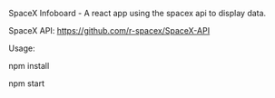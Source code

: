 SpaceX Infoboard - A react app using the spacex api to display data.

SpaceX API: https://github.com/r-spacex/SpaceX-API

Usage:

npm install

npm start

